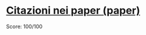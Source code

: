 # [Citazioni nei paper (paper)](https://training.olinfo.it/#/task/abc_paper/statement)
Score: 100/100
